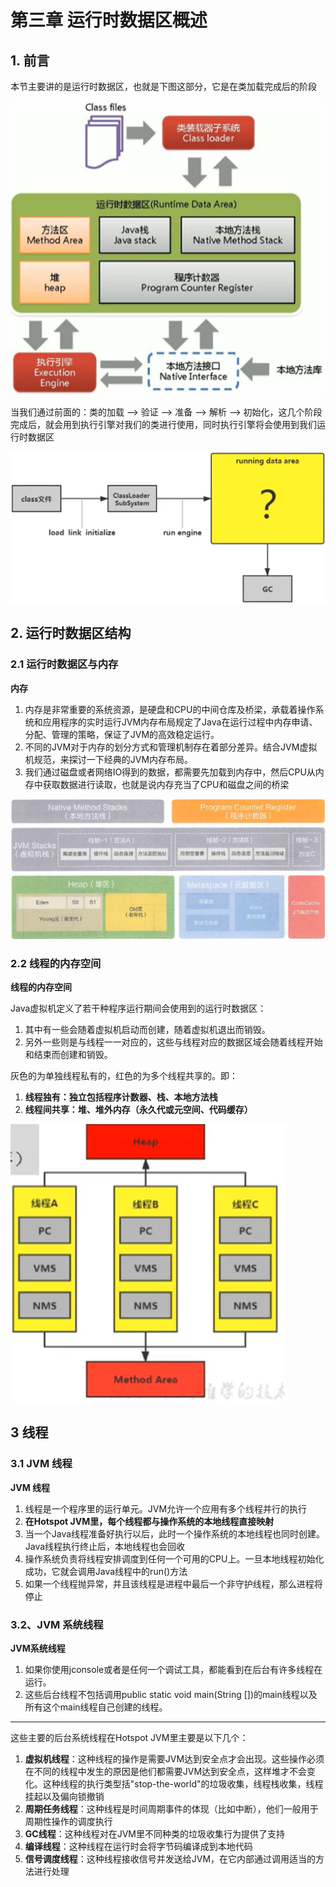# 第三章 运行时数据区概述

## 1. 前言

本节主要讲的是运行时数据区，也就是下图这部分，它是在类加载完成后的阶段

<img src="image\05-代码执行过程.png"  />

当我们通过前面的：类的加载 --> 验证 --> 准备 --> 解析 --> 初始化，这几个阶段完成后，就会用到执行引擎对我们的类进行使用，同时执行引擎将会使用到我们运行时数据区

<img src="image\29-运行时数据区.png"  />

## 2. 运行时数据区结构

### 2.1 运行时数据区与内存

**内存**

1. 内存是非常重要的系统资源，是硬盘和CPU的中间仓库及桥梁，承载着操作系统和应用程序的实时运行JVM内存布局规定了Java在运行过程中内存申请、分配、管理的策略，保证了JVM的高效稳定运行。
2. 不同的JVM对于内存的划分方式和管理机制存在着部分差异。结合JVM虚拟机规范，来探讨一下经典的JVM内存布局。
3. 我们通过磁盘或者网络IO得到的数据，都需要先加载到内存中，然后CPU从内存中获取数据进行读取，也就是说内存充当了CPU和磁盘之间的桥梁

<img src="image\30-运行时数据区完整图.png"  />

### 2.2 线程的内存空间

**线程的内存空间**

Java虚拟机定义了若干种程序运行期间会使用到的运行时数据区：

1. 其中有一些会随着虚拟机启动而创建，随着虚拟机退出而销毁。
2. 另外一些则是与线程一一对应的，这些与线程对应的数据区域会随着线程开始和结束而创建和销毁。

灰色的为单独线程私有的，红色的为多个线程共享的。即：

1. **线程独有：独立包括程序计数器、栈、本地方法栈**
2. **线程间共享：堆、堆外内存（永久代或元空间、代码缓存）**

![](image\31-运行时数据区线程共享.png)

## 3 线程

### 3.1 JVM 线程

**JVM 线程**

1. 线程是一个程序里的运行单元。JVM允许一个应用有多个线程并行的执行
2. **在Hotspot JVM里，每个线程都与操作系统的本地线程直接映射**
3. 当一个Java线程准备好执行以后，此时一个操作系统的本地线程也同时创建。Java线程执行终止后，本地线程也会回收
4. 操作系统负责将线程安排调度到任何一个可用的CPU上。一旦本地线程初始化成功，它就会调用Java线程中的run()方法
5. 如果一个线程抛异常，并且该线程是进程中最后一个非守护线程，那么进程将停止

### 3.2、JVM 系统线程

**JVM系统线程**

1. 如果你使用jconsole或者是任何一个调试工具，都能看到在后台有许多线程在运行。
2. 这些后台线程不包括调用public static void main(String [])的main线程以及所有这个main线程自己创建的线程。

------

这些主要的后台系统线程在Hotspot JVM里主要是以下几个：

1. **虚拟机线程**：这种线程的操作是需要JVM达到安全点才会出现。这些操作必须在不同的线程中发生的原因是他们都需要JVM达到安全点，这样堆才不会变化。这种线程的执行类型括"stop-the-world"的垃圾收集，线程栈收集，线程挂起以及偏向锁撤销
2. **周期任务线程**：这种线程是时间周期事件的体现（比如中断），他们一般用于周期性操作的调度执行
3. **GC线程**：这种线程对在JVM里不同种类的垃圾收集行为提供了支持
4. **编译线程**：这种线程在运行时会将字节码编译成到本地代码
5. **信号调度线程**：这种线程接收信号并发送给JVM，在它内部通过调用适当的方法进行处理